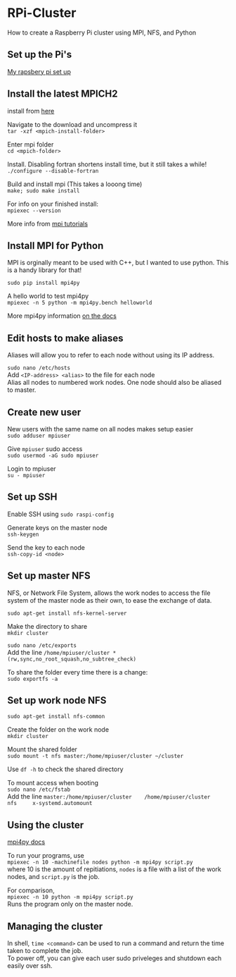 # RPi-Cluster  
How to create a Raspberry Pi cluster using MPI, NFS, and Python

## Set up the Pi's  
[My rapsbery pi set up](https://github.com/jorgenmiller/Raspberry-Pi-Setup)  

## Install the latest MPICH2  
install from [here](http://www.mcs.anl.gov/research/projects/mpich2/)  

Navigate to the download and uncompress it  
`tar -xzf <mpich-install-folder>`  

Enter mpi folder  
`cd <mpich-folder>`  

Install. Disabling fortran shortens install time, but it still takes a while!    
`./configure --disable-fortran`  

Build and install mpi (This takes a looong time)  
`make; sudo make install`  

For info on your finished install:  
`mpiexec --version`  

More info from [mpi tutorials](http://mpitutorial.com/tutorials/installing-mpich2/)  

## Install MPI for Python  
MPI is orginally meant to be used with C++, but I wanted to use python. This is a handy library for that!  

`sudo pip install mpi4py`  

A hello world to test mpi4py  
`mpiexec -n 5 python -m mpi4py.bench helloworld`  

More mpi4py information [on the docs](https://mpi4py.readthedocs.io/en/stable/install.html)  

## Edit hosts to make aliases  
Aliases will allow you to refer to each node without using its IP address.  

`sudo nano /etc/hosts`  
Add `<IP-address> <alias>` to the file for each node  
Alias all nodes to numbered work nodes. One node should also be aliased to master.  

## Create new user  
New users with the same name on all nodes makes setup easier  
`sudo adduser mpiuser`  

Give `mpiuser` sudo access  
`sudo usermod -aG sudo mpiuser`  

Login to mpiuser  
`su - mpiuser`  

## Set up SSH  
Enable SSH using `sudo raspi-config`  

Generate keys on the master node  
`ssh-keygen`  

Send the key to each node  
`ssh-copy-id <node>`  

## Set up master NFS  
NFS, or Network File System, allows the work nodes to access the file system of the master node as their own, to ease the exchange of data.  

`sudo apt-get install nfs-kernel-server`  

Make the directory to share  
`mkdir cluster`  

`sudo nano /etc/exports`  
Add the line `/home/mpiuser/cluster *(rw,sync,no_root_squash,no_subtree_check)`  

To share the folder every time there is a change:  
`sudo exportfs -a`  

## Set up work node NFS  
`sudo apt-get install nfs-common`  

Create the folder on the work node  
`mkdir cluster`  

Mount the shared folder  
`sudo mount -t nfs master:/home/mpiuser/cluster ~/cluster`  

Use `df -h` to check the shared directory  

To mount access when booting  
`sudo nano /etc/fstab`  
Add the line `master:/home/mpiuser/cluster    /home/mpiuser/cluster   nfs     x-systemd.automount`  

## Using the cluster  
[mpi4py docs](https://mpi4py.readthedocs.io/en/stable/index.html)  

To run your programs, use  
`mpiexec -n 10 -machinefile nodes python -m mpi4py script.py`  
where 10 is the amount of repitiations, `nodes` is a file with a list of the work nodes, and `script.py` is the job.

For comparison,  
`mpiexec -n 10 python -m mpi4py script.py`  
Runs the program only on the master node.  

## Managing the cluster  
In shell, `time <command>` can be used to run a command and return the time taken to complete the job.  
To power off, you can give each user sudo priveleges and shutdown each easily over ssh.  
